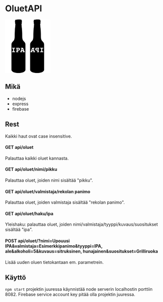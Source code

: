 # OluetAPI
![ipa-api](app/resources/ipa-api.png)

 ## Mikä
 * nodejs
 * express
 * firebase

## Rest
Kaikki haut ovat case insensitive.
#### GET api/oluet
Palauttaa kaikki oluet kannasta.
#### GET api/oluet/nimi/pikku
Palauttaa oluet, joiden nimi sisältää "pikku".
#### GET api/oluet/valmistaja/rekolan panimo
Palauttaa oluet, joiden valmistaja sisältää "rekolan panimo".
#### GET api/oluet/haku/ipa
Yleishaku: palauttaa oluet, joiden nimi/valmistaja/tyyppi/kuvaus/suositukset sisältää "ipa".
#### POST api/oluet/?nimi=Upouusi IPA&valmistaja=Esimerkkipanimo&tyyppi=IPA, ale&alkoholi=5&kuvaus=sitruksinen, hunajainen&suositukset=Grilliruoka
Lisää uuden oluen tietokantaan em. parametrein.

## Käyttö
`npm start` projektin juuressa käynnistää node serverin localhostin porttiin 8082. Firebase service account key pitää olla projektin juuressa.
